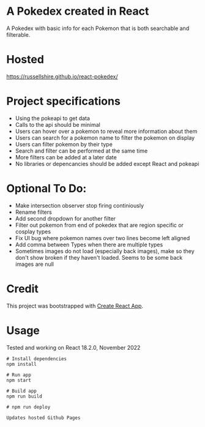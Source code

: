 # A Pokedex created in React

A Pokedex with basic info for each Pokemon that is both searchable and filterable.

# Hosted

https://russellshire.github.io/react-pokedex/

# Project specifications

- Using the pokeapi to get data
- Calls to the api should be minimal
- Users can hover over a pokemon to reveal more information about them
- Users can search for a pokemon name to filter the pokemon on display
- Users can filter pokemon by their type
- Search and filter can be performed at the same time
- More filters can be added at a later date
- No libraries or depencancies should be added except React and pokeapi

# Optional To Do:

- Make intersection observer stop firing continiously
- Rename filters
- Add second dropdown for another filter
- Filter out pokemon from end of pokedex that are region specific or cosplay types
- Fix UI bug where pokemon names over two lines become left aligned
- Add comma between Types when there are multiple types
- Sometimes images do not load (especially back images), make so they don't show broken if they haven't loaded. Seems to be some back images are null

# Credit

This project was bootstrapped with [Create React App](https://github.com/facebook/create-react-app).

# Usage

Tested and working on React 18.2.0, November 2022

```
# Install dependencies
npm install
```

```
# Run app
npm start
```

```
# Build app
npm run build
```

```
# npm run deploy

Updates hosted Github Pages
```
